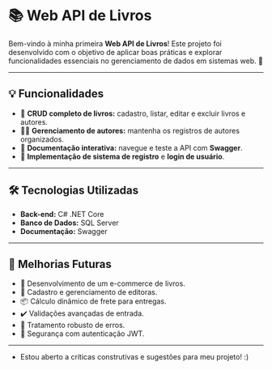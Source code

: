 # 📚 Web API de Livros  

Bem-vindo à minha primeira **Web API de Livros**! Este projeto foi desenvolvido com o objetivo de aplicar boas práticas e explorar funcionalidades essenciais no gerenciamento de dados em sistemas web. 🚀  

---

## 💡 **Funcionalidades**  

- 📖 **CRUD completo de livros:** cadastro, listar, editar e excluir livros e autores.  
- 🧑‍💻 **Gerenciamento de autores:** mantenha os registros de autores organizados.  
- 🚀 **Documentação interativa:** navegue e teste a API com **Swagger**.  
- 🔑 **Implementação de sistema de registro** e **login de usuário**.  
---

## 🛠️ **Tecnologias Utilizadas**  

- **Back-end:** C# .NET Core  
- **Banco de Dados:** SQL Server  
- **Documentação:** Swagger  

---

## 🔮 **Melhorias Futuras**

- 🛒 Desenvolvimento de um e-commerce de livros.  
- 🏢 Cadastro e gerenciamento de editoras.  
- 📦 Cálculo dinâmico de frete para entregas.  
- ✔️ Validações avançadas de entrada.  
- 🔧 Tratamento robusto de erros.  
- 🔐 Segurança com autenticação JWT.  

---

- Estou aberto a críticas construtivas e sugestões para meu projeto! :)
